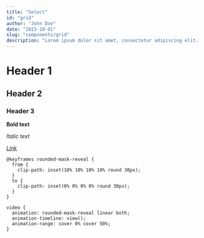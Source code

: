 ```yaml
---
title: "Select"
id: "grid"
author: "John Doe"
date: "2023-10-01"
slug: "components/grid"
description: "Lorem ipsum dolor sit amet, consectetur adipiscing elit. Sed euismod, nisl in lacinia aliquam, nulla nunc tincidunt nunc, id tincidunt mi nisl a nunc. Nulla facilisi. Sed auctor, nunc nec ultrices aliquet, nisl nunc tincidunt nunc, id tincidunt mi nisl a nunc. Nulla facilisi."
---
```


<!-- main -->

# Header 1

## Header 2

### Header 3

**Bold text**

_Italic text_

[Link](https://example.com)

```
@keyframes rounded-mask-reveal {
  from {
    clip-path: inset(10% 10% 10% 10% round 30px);
  }
  to {
    clip-path: inset(0% 0% 0% 0% round 30px);
  }
}

video {
  animation: rounded-mask-reveal linear both;
  animation-timeline: view();
  animation-range: cover 0% cover 50%;
}
```
